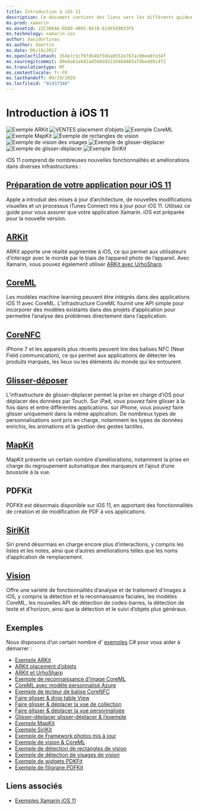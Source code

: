 ```yaml
---
title: Introduction à iOS 11
description: Ce document contient des liens vers les différents guides qui décrivent les fonctionnalités d’iOS 11, notamment ARKit, CoreML, MapKit, PDFKit, SiriKit, vision Framework, et bien plus encore.
ms.prod: xamarin
ms.assetid: 22C38EA6-6DA9-4B92-B41B-814E589033F6
ms.technology: xamarin-ios
author: davidortinau
ms.author: daortin
ms.date: 09/19/2017
ms.openlocfilehash: 35de7c5cf8fdb46f5bba0552e767ac00ee0fe34f
ms.sourcegitcommit: 00e6a61eb82ad5b0dd323d48d483a74bedd814f2
ms.translationtype: MT
ms.contentlocale: fr-FR
ms.lasthandoff: 09/29/2020
ms.locfileid: "91437348"
---
```

# <a name="introduction-to-ios-11"></a>Introduction à iOS 11

![Exemple ARKit](images/arkit.png) ![VENTES placement d’objets](images/arkit2.png) ![Exemple CoreML](images/coreml.png) ![Exemple MapKit](images/mapkit.png) ![Exemple de rectangles de vision](images/vision1.png) ![Exemple de vision des visages](images/vision2.png) ![Exemple de glisser-déplacer](images/drag-drop.png) ![Exemple de glisser-déplacer](images/drag-drop2.png) ![Exemple SiriKit](images/sirikit.png)

iOS 11 comprend de nombreuses nouvelles fonctionnalités et améliorations dans diverses infrastructures :

## <a name="preparing-your-app-for-ios-11"></a>[Préparation de votre application pour iOS 11](updating-your-app/index.md)

Apple a introduit des mises à jour d’architecture, de nouvelles modifications visuelles et un processus iTunes Connect mis à jour pour iOS 11. Utilisez ce guide pour vous assurer que votre application Xamarin. iOS est préparée pour la nouvelle version.

## <a name="arkit"></a>[ARKit](arkit/index.md)

ARKit apporte une réalité augmentée à iOS, ce qui permet aux utilisateurs d’interagir avec le monde par le biais de l’appareil photo de l’appareil.
Avec Xamarin, vous pouvez également utiliser [ARKit avec UrhoSharp](arkit/urhosharp.md).

## <a name="coreml"></a>[CoreML](coreml.md)

Les modèles machine learning peuvent être intégrés dans des applications iOS 11 avec CoreML. L’infrastructure CoreML fournit une API simple pour incorporer des modèles existants dans des projets d’application pour permettre l’analyse des problèmes directement dans l’application.

## <a name="corenfc"></a>[CoreNFC](corenfc.md)

iPhone 7 et les appareils plus récents peuvent lire des balises NFC (Near Field communication), ce qui permet aux applications de détecter les produits marqués, les lieux ou les éléments du monde qui les entourent.

## <a name="drag-and-drop"></a>[Glisser-déposer](drag-and-drop.md)

L’infrastructure de glisser-déplacer permet la prise en charge d’iOS pour déplacer des données par Touch. Sur iPad, vous pouvez faire glisser à la fois dans et entre différentes applications. sur iPhone, vous pouvez faire glisser uniquement dans la même application. De nombreux types de personnalisations sont pris en charge, notamment les types de données enrichis, les animations et la gestion des gestes tactiles.

## <a name="mapkit"></a>[MapKit](mapkit.md)

MapKit présente un certain nombre d’améliorations, notamment la prise en charge du regroupement automatique des marqueurs et l’ajout d’une boussole à la vue.

## <a name="pdfkit"></a>PDFKit

PDFKit est désormais disponible sur iOS 11, en apportant des fonctionnalités de création et de modification de PDF à vos applications.

## <a name="sirikit"></a>[SiriKit](sirikit.md)

Siri prend désormais en charge encore plus d’interactions, y compris les listes et les notes, ainsi que d’autres améliorations telles que les noms d’application de remplacement.

## <a name="vision"></a>[Vision](vision.md)

Offre une variété de fonctionnalités d’analyse et de traitement d’images à iOS, y compris la détection et la reconnaissance faciales, les modèles CoreML, les nouvelles API de détection de codes-barres, la détection de texte et d’horizon, ainsi que la détection et le suivi d’objets plus généraux.

## <a name="samples"></a>Exemples

Nous disposons d’un certain nombre d' [exemples](/samples/browse/?products=xamarin&term=Xamarin.iOS%2biOS11) C# pour vous aider à démarrer :

- [Exemple ARKit](/samples/xamarin/ios-samples/ios11-arkitsample)
- [ARKit placement d’objets](/samples/xamarin/ios-samples/ios11-arkitplacingobjects)
- [ARKit et UrhoSharp](arkit/urhosharp.md)
- [Exemple de reconnaissance d’image CoreML](/samples/xamarin/ios-samples/ios11-coremlimagerecognition)
- [CoreML avec modèle personnalisé Azure](/samples/xamarin/ios-samples/ios11-coremlazuremodel)
- [Exemple de lecteur de balise CoreNFC](/samples/xamarin/ios-samples/ios11-nfctagreader)
- [Faire glisser & drop table View](/samples/xamarin/ios-samples/ios11-draganddroptableview)
- [Faire glisser & déplacer la vue de collection](/samples/xamarin/ios-samples/ios11-draganddropcollectionview)
- [Faire glisser & déplacer la vue personnalisée](/samples/xamarin/ios-samples/ios11-draganddropcustomview)
- [Glisser-déplacer glisser-déplacer & l’exemple](/samples/xamarin/ios-samples/ios11-draganddropdragboard)
- [Exemple MapKit](/samples/xamarin/ios-samples/ios11-mapkitsample)
- [Exemple SiriKit](/samples/xamarin/ios-samples/ios11-sirikitsample)
- [Exemple de Framework photos mis à jour](/samples/xamarin/ios-samples/ios11-samplephotoapp)
- [Exemple de vision & CoreML](/samples/xamarin/ios-samples/ios11-coremlvision)
- [Exemple de détection de rectangles de vision](/samples/xamarin/ios-samples/ios11-visionrectangles/)
- [Exemple de détection de visages de vision](/samples/xamarin/ios-samples/ios11-visionfaces)
- [Exemple de widgets PDKFit](/samples/xamarin/ios-samples/ios11-pdfannotationwidgetsadvanced)
- [Exemple de filigrane PDFKit](/samples/xamarin/ios-samples/ios11-pdfdocumentwatermark)

## <a name="related-links"></a>Liens associés

- [Exemples Xamarin iOS 11](/samples/browse/?products=xamarin&term=Xamarin.iOS%2biOS11)